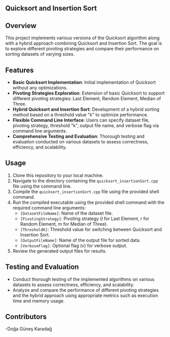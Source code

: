 ## Quicksort and Insertion Sort

## Overview

This project implements various versions of the Quicksort algorithm along with a hybrid approach combining Quicksort and Insertion Sort. The goal is to explore different pivoting strategies and compare their performance on sorting datasets of varying sizes.


## Features

- **Basic Quicksort Implementation**: Initial implementation of Quicksort without any optimizations.
- **Pivoting Strategies Exploration**: Extension of basic Quicksort to support different pivoting strategies: Last Element, Random Element, Median of Three.
- **Hybrid Quicksort and Insertion Sort**: Development of a hybrid sorting method based on a threshold value "k" to optimize performance.
- **Flexible Command Line Interface**: Users can specify dataset file, pivoting strategy, threshold "k", output file name, and verbose flag via command line arguments.
- **Comprehensive Testing and Evaluation**: Thorough testing and evaluation conducted on various datasets to assess correctness, efficiency, and scalability.


## Usage

1. Clone this repository to your local machine.
2. Navigate to the directory containing the `quicksort_insertionSort.cpp` file using the command line.
3. Compile the `quicksort_insertionSort.cpp` file using the provided shell command.
4. Run the compiled executable using the provided shell command with the required command line arguments:
    - `[DatasetFileName]`: Name of the dataset file.
    - `[PivotingStrategy]`: Pivoting strategy (l for Last Element, r for Random Element, m for Median of Three).
    - `[ThresholdK]`: Threshold value for switching between Quicksort and Insertion Sort.
    - `[OutputFileName]`: Name of the output file for sorted data.
    - `[VerboseFlag]`: Optional flag (v) for verbose output.
5. Review the generated output files for results.

## Testing and Evaluation

- Conduct thorough testing of the implemented algorithms on various datasets to assess correctness, efficiency, and scalability.
- Analyze and compare the performance of different pivoting strategies and the hybrid approach using appropriate metrics such as execution time and memory usage.


## Contributors
-Doğa Güneş Karadağ